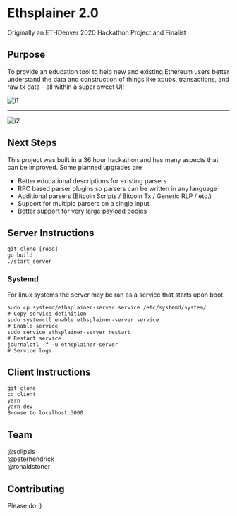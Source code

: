 # Ethsplainer 2.0
Originally an ETHDenver 2020 Hackathon Project and Finalist

## Purpose
To provide an education tool to help new and existing Ethereum users better understand the data and construction of things like xpubs, transactions, and raw tx data - all within a super sweet UI! 

![i1](/images/splain2.png)

---

![i2](/images/splain1.png)

## Next Steps
This project was built in a 36 hour hackathon and has many aspects that can be improved. Some planned upgrades are 
* Better educational descriptions for existing parsers
* RPC based parser plugins so parsers can be written in any language
* Additional parsers (Bitcoin Scripts / Bitcoin Tx / Generic RLP / etc.)
* Support for multiple parsers on a single input
* Better support for very large payload bodies


## Server Instructions

    git clone [repo]
    go build
    ./start_server

### Systemd
For linux systems the server may be ran as a service that starts upon boot.

    sudo cp systemd/ethsplainer-server.service /etc/systemd/system/        # Copy service definition
    sudo systemctl enable ethsplainer-server.service                        # Enable service
    sudo service ethsplainer-server restart                                 # Restart service
    journalctl -f -u ethsplainer-server                                     # Service logs

## Client Instructions

    git clone
    cd client
    yarn
    yarn dev
    Browse to localhost:3000

## Team 
@solipsis  
@peterhendrick  
@ronaldstoner  

## Contributing
Please do :) 
